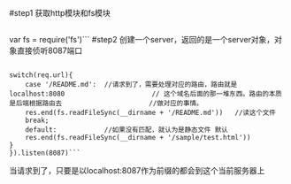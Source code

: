 #step1
获取http模块和fs模块
>```var http = require('http')
var fs = require('fs')```
#step2
创建一个server，返回的是一个server对象，对象直接侦听8087端口
>```http.createServer(function(req,res){
    switch(req.url){
        case '/README.md':  //请求到了，需要处理对应的路由，路由就是localhost:8080                      // 这个域名后面的那一堆东西。路由的本质是后端根据路由去                      //做对应的事情。
        res.end(fs.readFileSync(__dirname + '/README.md'))   //读这个文件
        break;
        default:            //如果没有匹配，就认为是静态文件 默认
        res.end(fs.readFileSync(__dirname + '/sample/test.html'))
    }
    }).listen(8087)```
当请求到了，只要是以localhost:8087作为前缀的都会到这个当前服务器上
